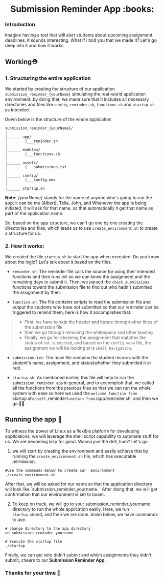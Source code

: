 <div align="center">
<h1>Submission Reminder App :books:</h1>
</div>

### Introduction
Imagine having a tool that will alert students about upcoming assignment deadlines; it sounds interesting. What if I told you that we made it? Let's go deep into it and how it works.

## Working⛑️

### 1. Structuring the entire application
We started by creating the structure of our application `submission_reminder_{yourName}` simulating the real-world application environment; by doing that, we made sure that it includes all necessary directories and files like `config`, `reminder.sh`, `functions.sh` and `startup.sh` as intended.

Down below is the structure of the whole application:

```
submission_reminder_{yourName}/
|
|______ app/
|        |___reminder.sh
|
|______ modules/
|        |___functions.sh
|
|______ assets/
|        |___submissions.txt
|
|______ config/
|        |___config.env
|
|______ startup.sh

```
**Note:** *{yourName}* stands for the name of anyone who's going to run the app; it can be me (Albert), Tella, John, and Whenever the app is being initiated, it will ask for that name, so that automatically it get that name as part of the application name.

So, based on the app structure, we can't go one by one creating the directories and files, which leads us to use `create_environment.sh` to create a structure for us.

### 2. How it works:
We created the file `startup.sh` to start the app when executed. Do you know about the logic? Let's talk about it based on the files.
- `reminder.sh`:
The reminder file calls the source for using their intended functions and then runs init so we can know the assignment and the remaining days to submit it. Then, we parsed the `check_submissions` functions toward the submission file to find out who hadn't submitted the assignment by then.

- `function.sh`:
The file contains scripts to read the submission file and output the students who have not submitted so that our reminder can be triggered to remind them; here is how it accomplishes that:
> - First, we have to skip the header and iterate through other lines of the submission file
> - then we go through removing the whitespace and other leading
> - Finally, we go for checking the assignment that matches the status of `not submitted`, and based on the `config.venv` file, the assignment we will be looking at is `Shell Navigation`.

- `submission.txt`:
The main file contains the student records with the student's name, assignment, and status(whether they submitted it or not).

- `startup.sh`:
As mentioned earlier, this file will help to run the `submission_reminder_app` in general, and to accomplish that, we called all the functions from the previous files so that we can run the whole system with ease so here we used the `welcome function from `startup.sh` itself, `reminder` function from `./app/reminder.sh` and then we go 🧘‍♂️

## Running the app 🏃 
To witness the power of Linux as a flexible platform for developing applications, we will leverage the shell script capability to automate stuff for us. We are becoming lazy for good.
Wanna join the drill, hum? Let's go:

1. we will start by creating the environment and easily achieve that by running the `create_environment.sh` file, which has executable permission.
```
#Use the commands below to create our  environment
./create_environment.sh
```
After that, we will be asked for our name so that the application directory will look like `submission_reminder_yourname. ' After doing that, we will get confirmation that our environment is set to boom.

2. To keep on track, we will go to your submission_reminder_yourname directory to run the whole application easily. Here, we run `startup.sh`and, and then we are done. down below, we have commands to use.
```
# change directory to the app directory 
cd submission_reminder_yourname

# Execute the startup file
./startup
```
Finally, we can get who didn't submit and which assignments they didn't submit, cheers to our **Submission Reminder App**.

### Thanks for your time 🤝
